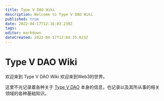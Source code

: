 ```yaml
---
title: Type Ⅴ DAO Wiki
description: Welcome to Type Ⅴ DAO Wiki
published: true
date: 2022-04-17T12:16:03.230Z
tags: 
editor: markdown
dateCreated: 2022-04-17T12:04:35.623Z
---
```


# Type Ⅴ DAO Wiki
欢迎来到 Type Ⅴ DAO Wiki
欢迎来到Web3的世界。

这里不光记录着各种关于 [Type V DAO](TypeVDAO) 本身的信息，也记录以及其所从事的相关领域的各种基础知识。